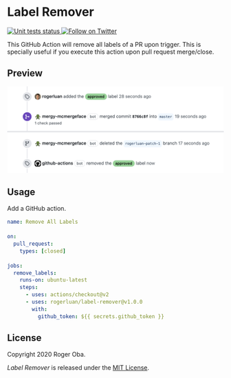 # Label Remover

<a href="https://github.com/rogerluan/label-remover/actions?query=workflow%3A%22Unit+Tests%22">
  <img alt="Unit tests status" src="https://github.com/rogerluan/label-remover/workflows/Unit%20Tests/badge.svg">
</a>
<a href="https://twitter.com/intent/follow?screen_name=rogerluan_">
  <img src="https://img.shields.io/twitter/follow/rogerluan_?&logo=twitter" alt="Follow on Twitter">
</a>


This GitHub Action will remove all labels of a PR upon trigger. This is specially useful if you execute this action upon pull request merge/close.

## Preview

![preview](./docs/assets/preview.png)

## Usage

Add a GitHub action.

```yaml
name: Remove All Labels

on:
  pull_request:
    types: [closed]

jobs:
  remove_labels:
    runs-on: ubuntu-latest
    steps:
      - uses: actions/checkout@v2
      - uses: rogerluan/label-remover@v1.0.0
        with:
          github_token: ${{ secrets.github_token }}
```

## License

Copyright 2020 Roger Oba.

_Label Remover_ is released under the [MIT License](./LICENSE).
